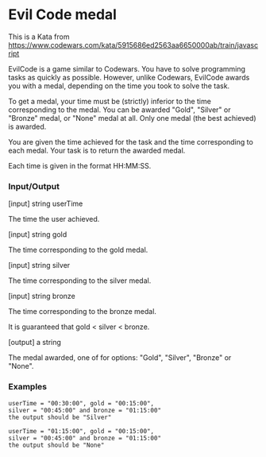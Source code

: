 # Evil Code medal

This is a Kata from https://www.codewars.com/kata/5915686ed2563aa6650000ab/train/javascript

EvilCode is a game similar to Codewars. You have to solve programming tasks as quickly as possible. However, unlike Codewars, EvilCode awards you with a medal, depending on the time you took to solve the task.

To get a medal, your time must be (strictly) inferior to the time corresponding to the medal. You can be awarded "Gold", "Silver" or "Bronze" medal, or "None" medal at all. Only one medal (the best achieved) is awarded.

You are given the time achieved for the task and the time corresponding to each medal. Your task is to return the awarded medal.

Each time is given in the format HH:MM:SS.

### Input/Output

[input] string userTime

The time the user achieved.

[input] string gold

The time corresponding to the gold medal.

[input] string silver

The time corresponding to the silver medal.

[input] string bronze

The time corresponding to the bronze medal.

It is guaranteed that gold < silver < bronze.

[output] a string

The medal awarded, one of for options: "Gold", "Silver", "Bronze" or "None".

### Examples

```
userTime = "00:30:00", gold = "00:15:00",
silver = "00:45:00" and bronze = "01:15:00"
the output should be "Silver"
```

```
userTime = "01:15:00", gold = "00:15:00",
silver = "00:45:00" and bronze = "01:15:00"
the output should be "None"
```
